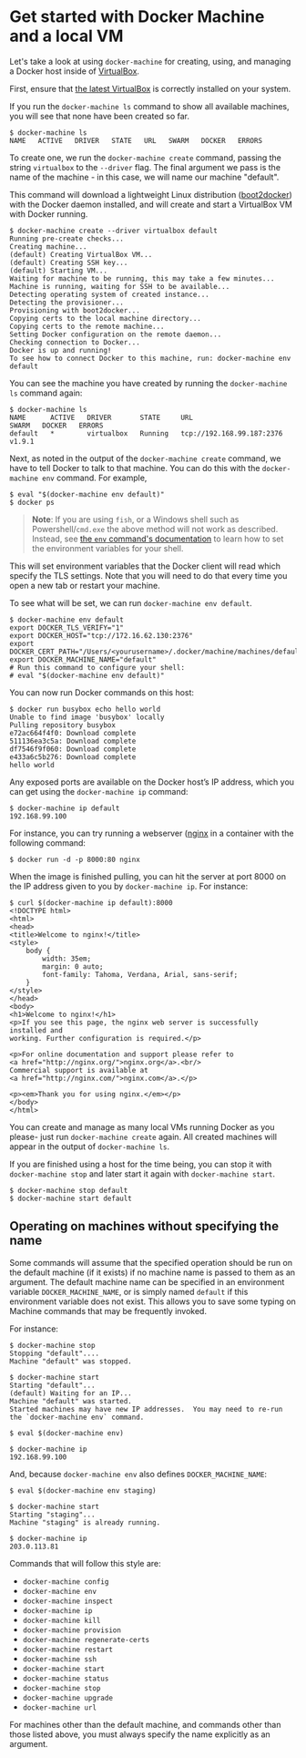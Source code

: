 <!--[metadata]>
+++
title = "Get started with Docker Machine and a local VM"
description = "Get started with Docker Machine and a local VM"
keywords = ["docker, machine, virtualbox, local"]
[menu.main]
parent="smn_workw_machine"
weight=1
+++
<![end-metadata]-->

# Get started with Docker Machine and a local VM

Let's take a look at using `docker-machine` for creating, using, and managing a
Docker host inside of [VirtualBox](https://www.virtualbox.org/).

First, ensure that [the latest
VirtualBox](https://www.virtualbox.org/wiki/Downloads) is correctly installed
on your system.

If you run the `docker-machine ls` command to show all available machines, you
will see that none have been created so far.

    $ docker-machine ls
    NAME   ACTIVE   DRIVER   STATE   URL   SWARM   DOCKER   ERRORS

To create one, we run the `docker-machine create` command, passing the string
`virtualbox` to the `--driver` flag. The final argument we pass is the name of
the machine - in this case, we will name our machine "default".

This command will download a lightweight Linux distribution
([boot2docker](https://github.com/boot2docker/boot2docker)) with the Docker
daemon installed, and will create and start a VirtualBox VM with Docker
running.

    $ docker-machine create --driver virtualbox default
    Running pre-create checks...
    Creating machine...
    (default) Creating VirtualBox VM...
    (default) Creating SSH key...
    (default) Starting VM...
    Waiting for machine to be running, this may take a few minutes...
    Machine is running, waiting for SSH to be available...
    Detecting operating system of created instance...
    Detecting the provisioner...
    Provisioning with boot2docker...
    Copying certs to the local machine directory...
    Copying certs to the remote machine...
    Setting Docker configuration on the remote daemon...
    Checking connection to Docker...
    Docker is up and running!
    To see how to connect Docker to this machine, run: docker-machine env default

You can see the machine you have created by running the `docker-machine ls`
command again:

    $ docker-machine ls
    NAME      ACTIVE   DRIVER       STATE     URL                         SWARM   DOCKER   ERRORS
    default   *        virtualbox   Running   tcp://192.168.99.187:2376           v1.9.1

Next, as noted in the output of the `docker-machine create` command, we have to
tell Docker to talk to that machine. You can do this with the `docker-machine
env` command. For example,

    $ eval "$(docker-machine env default)"
    $ docker ps

> **Note**: If you are using `fish`, or a Windows shell such as
> Powershell/`cmd.exe` the above method will not work as described. Instead,
> see [the `env` command's documentation](reference/env.md)
> to learn how to set the environment variables for your shell.

This will set environment variables that the Docker client will read which
specify the TLS settings. Note that you will need to do that every time you
open a new tab or restart your machine.

To see what will be set, we can run `docker-machine env default`.

    $ docker-machine env default
    export DOCKER_TLS_VERIFY="1"
    export DOCKER_HOST="tcp://172.16.62.130:2376"
    export DOCKER_CERT_PATH="/Users/<yourusername>/.docker/machine/machines/default"
    export DOCKER_MACHINE_NAME="default"
    # Run this command to configure your shell:
    # eval "$(docker-machine env default)"

You can now run Docker commands on this host:

    $ docker run busybox echo hello world
    Unable to find image 'busybox' locally
    Pulling repository busybox
    e72ac664f4f0: Download complete
    511136ea3c5a: Download complete
    df7546f9f060: Download complete
    e433a6c5b276: Download complete
    hello world

Any exposed ports are available on the Docker host’s IP address, which you can
get using the `docker-machine ip` command:

    $ docker-machine ip default
    192.168.99.100

For instance, you can try running a webserver ([nginx](https://www.nginx.com/)
in a container with the following command:

    $ docker run -d -p 8000:80 nginx

When the image is finished pulling, you can hit the server at port 8000 on the
IP address given to you by `docker-machine ip`. For instance:

    $ curl $(docker-machine ip default):8000
    <!DOCTYPE html>
    <html>
    <head>
    <title>Welcome to nginx!</title>
    <style>
        body {
            width: 35em;
            margin: 0 auto;
            font-family: Tahoma, Verdana, Arial, sans-serif;
        }
    </style>
    </head>
    <body>
    <h1>Welcome to nginx!</h1>
    <p>If you see this page, the nginx web server is successfully installed and
    working. Further configuration is required.</p>

    <p>For online documentation and support please refer to
    <a href="http://nginx.org/">nginx.org</a>.<br/>
    Commercial support is available at
    <a href="http://nginx.com/">nginx.com</a>.</p>

    <p><em>Thank you for using nginx.</em></p>
    </body>
    </html>

You can create and manage as many local VMs running Docker as you please- just
run `docker-machine create` again. All created machines will appear in the
output of `docker-machine ls`.

If you are finished using a host for the time being, you can stop it with
`docker-machine stop` and later start it again with `docker-machine start`.

    $ docker-machine stop default
    $ docker-machine start default

## Operating on machines without specifying the name

Some commands will assume that the specified operation should be run on the default
machine (if it exists) if no machine name is passed to them as an argument. The default
machine name can be specified in an environment variable `DOCKER_MACHINE_NAME`, or is
simply named `default` if this environment variable does not exist. This allows you to
save some typing on Machine commands that may be frequently invoked.

For instance:

    $ docker-machine stop
    Stopping "default"....
    Machine "default" was stopped.

    $ docker-machine start
    Starting "default"...
    (default) Waiting for an IP...
    Machine "default" was started.
    Started machines may have new IP addresses.  You may need to re-run the `docker-machine env` command.

    $ eval $(docker-machine env)

    $ docker-machine ip
    192.168.99.100

And, because `docker-machine env` also defines `DOCKER_MACHINE_NAME`:

    $ eval $(docker-machine env staging)

    $ docker-machine start
    Starting "staging"...
    Machine "staging" is already running.

    $ docker-machine ip
    203.0.113.81

Commands that will follow this style are:

- `docker-machine config`
- `docker-machine env`
- `docker-machine inspect`
- `docker-machine ip`
- `docker-machine kill`
- `docker-machine provision`
- `docker-machine regenerate-certs`
- `docker-machine restart`
- `docker-machine ssh`
- `docker-machine start`
- `docker-machine status`
- `docker-machine stop`
- `docker-machine upgrade`
- `docker-machine url`

For machines other than the default machine, and commands other than those listed above,
you must always specify the name explicitly as an argument.
